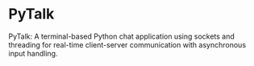 # PyTalk
PyTalk: A terminal-based Python chat application using sockets and threading for real-time client-server communication with asynchronous input handling.
